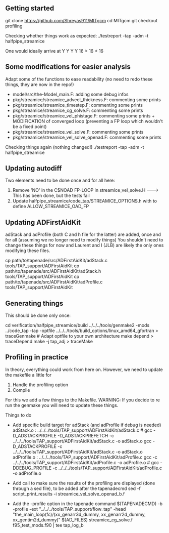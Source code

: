 Getting started 
---------------

git clone https://github.com/Shreyas911/MITgcm
cd MITgcm
git checkout profiling

Checking whether things work as expected: 
./testreport -tap -adm -t halfpipe_streamice

One would ideally arrive at 
Y Y Y Y 16 > 16 < 16

Some modifications for easier analysis
--------------------------------------

Adapt some of the functions to ease readability (no need to redo these things, they are now in the repo!)
* model/src/the-Model_main.F: adding some debug infos
* pkg/streamice/streamice_advect_thickness.F: commenting some prints
* pkg/streamice/streamice_timestep.F: commenting some prints
* pkg/streamice/streamice_cg_solve.F: commenting some prints
* pkg/streamice/streamice_vel_phistage.F: commenting some prints + MODIFICATION of converged loop (preventing a FP loop which wouldn't be a fixed point)
* pkg/streamice/streamice_vel_solve.F: commenting some prints
* pkg/streamice/streamice_vel_solve_openad.F: commenting some prints


Checking things again (nothing changed!)
./testreport -tap -adm -t halfpipe_streamice

Updating autodiff
-----------------

Two elements need to be done once and for all here: 
1. Remove 'NO' in the C$NOAD FP-LOOP in streamice_vel_solve.H ---> This has been done, but the tests fail
2. Update halfpipe_streamice/code_tap/STREAMICE_OPTIONS.h with to define  ALLOW_STREAMICE_OAD_FP

Updating ADFirstAidKit
----------------------

adStack and adProfile (both C and h file for the latter) are added, once and for all (assuming we no longer need to modify things)
You shouldn't need to change these things for now and Laurent and I (JLB) are likely the only ones modifying these files. 

cp path/to/tapenade/src/ADFirstAidKit/adStack.c tools/TAP_support/ADFirstAidKit
cp path/to/tapenade/src/ADFirstAidKit/adStack.h tools/TAP_support/ADFirstAidKit
cp path/to/tapenade/src/ADFirstAidKit/adProfile.c tools/TAP_support/ADFirstAidKit


Generating things
-----------------

This should be done only once: 

cd verification/halfpipe_streamice/build
../../../tools/genmake2 -mods ../code_tap -tap -optfile ../../../tools/build_options/linux_amd64_gfortran > traceGenmake # Adapt optfile to your own architecture
make depend > traceDepend
make -j tap_adj > traceMake

Profiling in practice
---------------------

In theory, everything could work from here on. However, we need to update the makefile a little for 
1. Handle the profiling option
2. Compile 

For this we add a few things to the Makefile. 
WARNING: If you decide to re run the genmake you will need to update these things. 

Things to do
* Add specific build target for adStack (and adProfile if debug is needed) 
adStack.o : ../../../tools/TAP_support/ADFirstAidKit/adStack.c
        # gcc -D_ADSTACKPROFILE -D_ADSTACKPREFETCH -c ../../../tools/TAP_support/ADFirstAidKit/adStack.c -o adStack.o
        gcc -D_ADSTACKPROFILE -c ../../../tools/TAP_support/ADFirstAidKit/adStack.c -o adStack.o
adProfile.o : ../../../tools/TAP_support/ADFirstAidKit/adProfile.c
        gcc -c ../../../tools/TAP_support/ADFirstAidKit/adProfile.c -o adProfile.o
        # gcc -DDEBUG_PROFILE -c ../../../tools/TAP_support/ADFirstAidKit/adProfile.c -o adProfile.o

* Add call to make sure the results of the profiling are displayed (done through a sed file), to be added after the tapenadecmd
sed -f script_print_results -i streamice_vel_solve_openad_b.f
* Add the -profile option in the tapenade command
$(TAPENADECMD) -b -profile -ext "../../../tools/TAP_support/flow_tap" -head "the_main_loop(fc)/(xx_genarr3d_dummy, xx_genarr2d_dummy, xx_gentim2d_dummy)" $(AD_FILES) streamice_cg_solve.f f95_test_mods.f90 | tee tap_log_b
